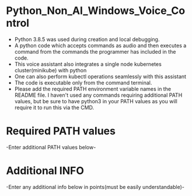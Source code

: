 # Python_Non_AI_Windows_Voice_Control
- Python 3.8.5 was used during creation and local debugging.
- A python code which accepts commands as audio and then executes a command from the commands the programmer has included in the code. 
- This voice assistant also integrates a single node kubernetes cluster(minikube) with python
- One can also perform kubectl operations seamlessly with this assistant
- The code is executable only from the command terminal. 
- Please add the required PATH environment variable names in the README file. I haven't used any commands requiring additional PATH values, but be sure to have python3 in your PATH values as you will require it to run this via the CMD.
# Required PATH values
-Enter additional PATH values below-
# Additional INFO
-Enter any additional info below in points(must be easily understandable)-

